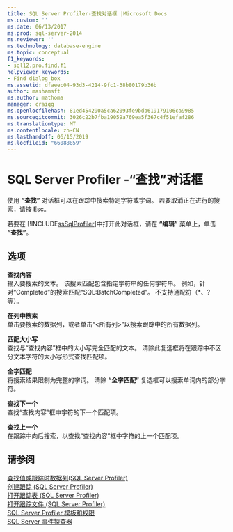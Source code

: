 ```yaml
---
title: SQL Server Profiler-查找对话框 |Microsoft Docs
ms.custom: ''
ms.date: 06/13/2017
ms.prod: sql-server-2014
ms.reviewer: ''
ms.technology: database-engine
ms.topic: conceptual
f1_keywords:
- sql12.pro.find.f1
helpviewer_keywords:
- Find dialog box
ms.assetid: dfaeec04-93d3-4214-9fc1-38b80179b36b
author: mashamsft
ms.author: mathoma
manager: craigg
ms.openlocfilehash: 81ed454290a5ca62093fe9bdb619179106ca9985
ms.sourcegitcommit: 3026c22b7fba19059a769ea5f367c4f51efaf286
ms.translationtype: MT
ms.contentlocale: zh-CN
ms.lasthandoff: 06/15/2019
ms.locfileid: "66088859"
---
```

# <a name="sql-server-profiler---find-dialog-box"></a>SQL Server Profiler -“查找”对话框
  使用 **“查找”** 对话框可以在跟踪中搜索特定字符或字词。 若要取消正在进行的搜索，请按 Esc。  
  
 若要在 [!INCLUDE[ssSqlProfiler](../includes/sssqlprofiler-md.md)]中打开此对话框，请在 **“编辑”** 菜单上，单击 **“查找”**。  
  
## <a name="options"></a>选项  
 **查找内容**  
 输入要搜索的文本。 该搜索匹配包含指定字符串的任何字符串。 例如，针对“Completed”的搜索匹配“SQL:BatchCompleted”。 不支持通配符（*、? 等）。  
  
 **在列中搜索**  
 单击要搜索的数据列，或者单击“\<所有列>”以搜索跟踪中的所有数据列。  
  
 **匹配大小写**  
 查找与“查找内容”框中的大小写完全匹配的文本。 清除此复选框将在跟踪中不区分文本字符的大小写形式查找匹配项。  
  
 **全字匹配**  
 将搜索结果限制为完整的字词。 清除 **“全字匹配”** 复选框可以搜索单词内的部分字符。  
  
 **查找下一个**  
 查找“查找内容”框中字符的下一个匹配项。  
  
 **查找上一个**  
 在跟踪中向后搜索，以查找“查找内容”框中字符的上一个匹配项。  
  
## <a name="see-also"></a>请参阅  
 [查找值或跟踪时数据列&#40;SQL Server Profiler&#41;](../tools/sql-server-profiler/find-a-value-or-data-column-while-tracing-sql-server-profiler.md)   
 [创建跟踪 (SQL Server Profiler)](../tools/sql-server-profiler/create-a-trace-sql-server-profiler.md)   
 [打开跟踪表 (SQL Server Profiler)](../tools/sql-server-profiler/open-a-trace-table-sql-server-profiler.md)   
 [打开跟踪文件 (SQL Server Profiler)](../tools/sql-server-profiler/open-a-trace-file-sql-server-profiler.md)   
 [SQL Server Profiler 模板和权限](../tools/sql-server-profiler/sql-server-profiler-templates-and-permissions.md)   
 [SQL Server 事件探查器](../tools/sql-server-profiler/sql-server-profiler.md)  
  
  
